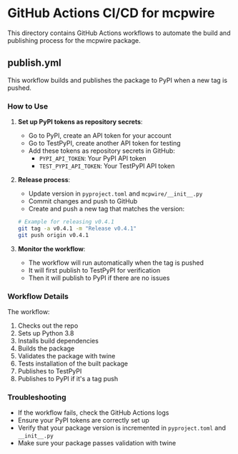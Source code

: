 # GitHub Actions CI/CD for mcpwire

This directory contains GitHub Actions workflows to automate the build and publishing process for the mcpwire package.

## publish.yml

This workflow builds and publishes the package to PyPI when a new tag is pushed.

### How to Use

1. **Set up PyPI tokens as repository secrets**:
   - Go to PyPI, create an API token for your account
   - Go to TestPyPI, create another API token for testing
   - Add these tokens as repository secrets in GitHub:
     - `PYPI_API_TOKEN`: Your PyPI API token
     - `TEST_PYPI_API_TOKEN`: Your TestPyPI API token

2. **Release process**:
   - Update version in `pyproject.toml` and `mcpwire/__init__.py`
   - Commit changes and push to GitHub
   - Create and push a new tag that matches the version:
   
   ```bash
   # Example for releasing v0.4.1
   git tag -a v0.4.1 -m "Release v0.4.1"
   git push origin v0.4.1
   ```

3. **Monitor the workflow**:
   - The workflow will run automatically when the tag is pushed
   - It will first publish to TestPyPI for verification
   - Then it will publish to PyPI if there are no issues

### Workflow Details

The workflow:
1. Checks out the repo
2. Sets up Python 3.8
3. Installs build dependencies
4. Builds the package
5. Validates the package with twine
6. Tests installation of the built package
7. Publishes to TestPyPI
8. Publishes to PyPI if it's a tag push

### Troubleshooting

- If the workflow fails, check the GitHub Actions logs
- Ensure your PyPI tokens are correctly set up
- Verify that your package version is incremented in `pyproject.toml` and `__init__.py`
- Make sure your package passes validation with twine 